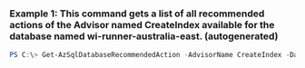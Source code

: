 ### Example 1: This command gets a list of all recommended actions of the Advisor named CreateIndex available for the database named wi-runner-australia-east. (autogenerated)
```powershell
PS C:\> Get-AzSqlDatabaseRecommendedAction -AdvisorName CreateIndex -DatabaseName WIRunner -ResourceGroupName WIRunnersProd -ServerName wi-runner-australia-east
```

